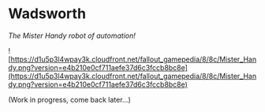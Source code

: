 # Wadsworth

_The Mister Handy robot of automation!_

![https://d1u5p3l4wpay3k.cloudfront.net/fallout_gamepedia/8/8c/Mister_Handy.png?version=e4b210e0cf711aefe37d6c3fccb8bc8e](https://d1u5p3l4wpay3k.cloudfront.net/fallout_gamepedia/8/8c/Mister_Handy.png?version=e4b210e0cf711aefe37d6c3fccb8bc8e)

(Work in progress, come back later...)
